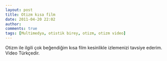 ```yaml
---
layout: post
title: Otizm kısa film
date: 2011-04-20 22:02
author: 
comments: true
tags: [Multimedya, otistik birey, otizm, otizm video]
---
```

Otizm ile ilgili çok beğendiğim kısa film kesinlikle izlemenizi tavsiye ederim. Video Türkçedir.

<object width="400" height="318"><param name="allowfullscreen" value="true" /><param name="allowscriptaccess" value="always" /><param name="movie" value="http://vimeo.com/moogaloop.swf?clip_id=22604900&amp;server=vimeo.com&amp;show_title=0&amp;show_byline=0&amp;show_portrait=0&amp;color=00adef&amp;fullscreen=1&amp;autoplay=0&amp;loop=0" /><embed type="application/x-shockwave-flash" width="400" height="318" src="http://vimeo.com/moogaloop.swf?clip_id=22604900&amp;server=vimeo.com&amp;show_title=0&amp;show_byline=0&amp;show_portrait=0&amp;color=00adef&amp;fullscreen=1&amp;autoplay=0&amp;loop=0" allowfullscreen="true" allowscriptaccess="always"></embed></object>
